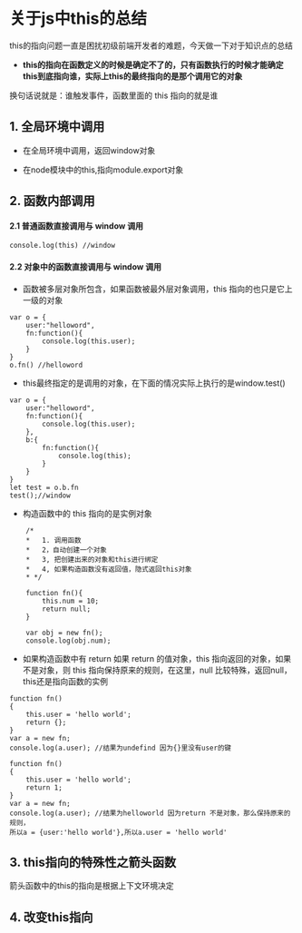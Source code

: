 # 关于js中this的总结

this的指向问题一直是困扰初级前端开发者的难题，今天做一下对于知识点的总结

- **this的指向在函数定义的时候是确定不了的，只有函数执行的时候才能确定this到底指向谁，实际上this的最终指向的是那个调用它的对象**

换句话说就是：谁触发事件，函数里面的 this 指向的就是谁

## 1. 全局环境中调用

- 在全局环境中调用，返回window对象

- 在node模块中的this,指向module.export对象

## 2. 函数内部调用

#### 2.1 普通函数直接调用与 window 调用

```
console.log(this) //window
```

#### 2.2 对象中的函数直接调用与 window 调用

- 函数被多层对象所包含，如果函数被最外层对象调用，this 指向的也只是它上一级的对象

```
var o = {
    user:"helloword",
    fn:function(){
        console.log(this.user);
    }
}
o.fn() //helloword
```

- this最终指定的是调用的对象，在下面的情况实际上执行的是window.test()

```
var o = {
    user:"helloword",
    fn:function(){
        console.log(this.user);  
    },
    b:{
        fn:function(){
            console.log(this);
        }
    }
}
let test = o.b.fn
test();//window
```

- 构造函数中的 this 指向的是实例对象

```
    /*
    *   1. 调用函数
    *   2，自动创建一个对象
    *   3, 把创建出来的对象和this进行绑定
    *   4, 如果构造函数没有返回值，隐式返回this对象
    * */

    function fn(){
        this.num = 10;
        return null;
    }

    var obj = new fn();
    console.log(obj.num);
```

- 如果构造函数中有 return 如果 return 的值对象，this 指向返回的对象，如果不是对象，则 this 指向保持原来的规则，在这里，null 比较特殊，返回null，this还是指向函数的实例

```
function fn()  
{  
    this.user = 'hello world';  
    return {};  
}
var a = new fn;  
console.log(a.user); //结果为undefind 因为{}里没有user的键
```


```
function fn()  
{  
    this.user = 'hello world';  
    return 1;  
}
var a = new fn;  
console.log(a.user); //结果为helloworld 因为return 不是对象，那么保持原来的规则，
所以a = {user:'hello world'},所以a.user = 'hello world'

```

## 3. this指向的特殊性之箭头函数
箭头函数中的this的指向是根据上下文环境决定

## 4. 改变this指向
